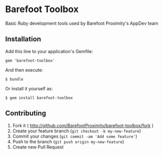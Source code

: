 # Barefoot Toolbox

Basic Ruby development tools used by Barefoot Proximity's AppDev team

## Installation

Add this line to your application's Gemfile:

    gem 'barefoot-toolbox'

And then execute:

    $ bundle

Or install it yourself as:

    $ gem install barefoot-toolbox

## Contributing

1. Fork it ( http://github.com/BarefootProximity/barefoot-toolbox/fork )
2. Create your feature branch (`git checkout -b my-new-feature`)
3. Commit your changes (`git commit -am 'Add some feature'`)
4. Push to the branch (`git push origin my-new-feature`)
5. Create new Pull Request
